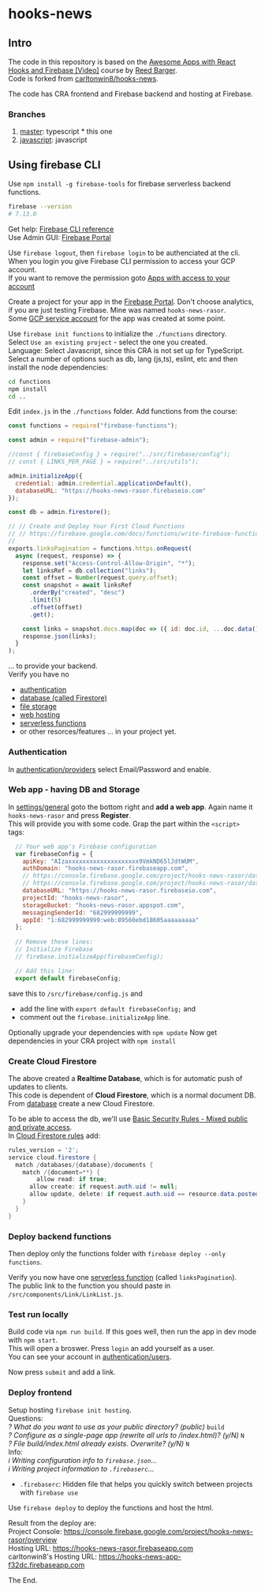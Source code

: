 # hooks-news

## Intro

The code in this repository is based on the
[Awesome Apps with React Hooks and Firebase [Video]](https://www.packtpub.com/web-development/awesome-apps-with-react-hooks-and-firebase-video)
course by [Reed Barger](https://github.com/reedbarger/hooks-news).  
Code is forked from [carltonwin8/hooks-news](https://github.com/carltonwin8/hooks-news).  

The code has CRA frontend and Firebase backend and hosting at Firebase.  

### Branches

1. [master](https://github.com/rasor/hooks-news/tree/master): typescript * this one
1. [javascript](https://github.com/rasor/hooks-news/tree/javascript): javascript

## Using firebase CLI

Use `npm install -g firebase-tools` for firebase serverless backend functions.  
```bash
firebase --version
# 7.13.0
```
Get help: [Firebase CLI reference](https://firebase.google.com/docs/cli/?authuser=0#command_reference)  
Use Admin GUI: [Firebase Portal](https://console.firebase.google.com/?pli=1)

Use `firebase logout`, then `firebase login` to be authenciated at the cli.  
When you login you give Firebase CLI permission to access your GCP account.  
If you want to remove the permission goto [Apps with access to your account](https://myaccount.google.com/permissions?pli=1)  

Create a project for your app in the [Firebase Portal](https://console.firebase.google.com/). Don't choose analytics, if you are just testing Firebase. 
Mine was named `hooks-news-rasor`.  
Some [GCP service account](https://console.cloud.google.com/iam-admin/serviceaccounts?project=hooks-news-rasor&authuser=0) for the app was created at some point.  

Use `firebase init functions` to initialize the `./functions` directory.  
Select `Use an existing project` - select the one you created.  
Language: Select Javascript, since this CRA is not set up for TypeScript.  
Select a number of options such as db, lang (js,ts), eslint, etc and then
install the node dependencies:
```bash
cd functions
npm install
cd ..
```

Edit `index.js` in the `./functions` folder. Add functions from the course:
```js
const functions = require("firebase-functions");

const admin = require("firebase-admin");

//const { firebaseConfig } = require("../src/firebase/config");
// const { LINKS_PER_PAGE } = require("../src/utils");

admin.initializeApp({
  credential: admin.credential.applicationDefault(),
  databaseURL: "https://hooks-news-rasor.firebaseio.com"
});

const db = admin.firestore();

// // Create and Deploy Your First Cloud Functions
// // https://firebase.google.com/docs/functions/write-firebase-functions
//
exports.linksPagination = functions.https.onRequest(
  async (request, response) => {
    response.set("Access-Control-Allow-Origin", "*");
    let linksRef = db.collection("links");
    const offset = Number(request.query.offset);
    const snapshot = await linksRef
      .orderBy("created", "desc")
      .limit(5)
      .offset(offset)
      .get();

    const links = snapshot.docs.map(doc => ({ id: doc.id, ...doc.data() }));
    response.json(links);
  }
);
```
... to provide your backend.  
Verify you have no
* [authentication](https://console.firebase.google.com/project/hooks-news-rasor/authentication/users)
* [database (called Firestore)](https://console.firebase.google.com/project/hooks-news-rasor/database)
* [file storage](https://console.firebase.google.com/project/hooks-news-rasor/storage)
* [web hosting](https://console.firebase.google.com/project/hooks-news-rasor/hosting)  
* [serverless functions](https://console.firebase.google.com/project/hooks-news-rasor/functions)  
* or other resorces/features
... in your project yet.  

### Authentication

In [authentication/providers](https://console.firebase.google.com/project/hooks-news-rasor/authentication/providers) select Email/Password and enable.

### Web app - having DB and Storage

In [settings/general](https://console.firebase.google.com/project/hooks-news-rasor/settings/general/) goto the bottom right and **add a web app**. Again name it `hooks-news-rasor` and press **Register**.  
This will provide you with some code. Grap the part within the `<script>` tags:
```js
  // Your web app's Firebase configuration
  var firebaseConfig = {
    apiKey: "AIzaxxxxxxxxxxxxxxxxxxxx9VmkND65lJdtWUM",
    authDomain: "hooks-news-rasor.firebaseapp.com",
    // https://console.firebase.google.com/project/hooks-news-rasor/database/hooks-news-rasor/data
    // https://console.firebase.google.com/project/hooks-news-rasor/database/firestore/data
    databaseURL: "https://hooks-news-rasor.firebaseio.com",
    projectId: "hooks-news-rasor",
    storageBucket: "hooks-news-rasor.appspot.com",
    messagingSenderId: "682999999999",
    appId: "1:682999999999:web:89560ebd18605aaaaaaaaa"
  };
  
  // Remove these lines:
  // Initialize Firebase
  // firebase.initializeApp(firebaseConfig);

  // Add this line:
  export default firebaseConfig;
```
save this to `/src/firebase/config.js` and 
* add the line with `export default firebaseConfig;` and
* comment out the `firebase.initializeApp` line.

Optionally upgrade your dependencies with `npm update`
Now get dependencies in your CRA project with `npm install`  

### Create Cloud Firestore

The above created a **Realtime Database**, which is for automatic push of updates to clients.  
This code is dependent of **Cloud Firestore**, which is a normal document DB.
From [database](https://console.firebase.google.com/project/hooks-news-rasor/database) create a new Cloud Firestore.

To be able to access the db, we'll use [Basic Security Rules - Mixed public and private access](https://firebase.google.com/docs/rules/basics?authuser=0#mixed_public_and_private_access).  
In [Cloud Firestore rules](https://console.firebase.google.com/project/hooks-news-rasor/database/firestore/rules) add:
```java
rules_version = '2';
service cloud.firestore {
  match /databases/{database}/documents {
    match /{document=**} {
    	allow read: if true;
      allow create: if request.auth.uid != null;
      allow update, delete: if request.auth.uid == resource.data.postedBy.id;
    }
  }
}
```

### Deploy backend functions

Then deploy only the functions folder with
`firebase deploy --only functions`.

Verify you now have one [serverless function](https://console.firebase.google.com/project/hooks-news-rasor/functions) (called `linksPagination`).  
The public link to the function you should paste in `/src/components/Link/LinkList.js`.  

### Test run locally

Build code via `npm run build`. If this goes well, then run the app in dev mode with `npm start`.  
This will open a broswer. Press `login` an add yourself as a user.  
You can see your account in [authentication/users](https://console.firebase.google.com/project/hooks-news-rasor/authentication/users).  

Now press `submit` and add a link.  

### Deploy frontend

Setup hosting `firebase init hosting`.  
Questions:  
_? What do you want to use as your public directory? (public)_ `build`  
_? Configure as a single-page app (rewrite all urls to /index.html)? (y/N)_ `N`  
_? File build/index.html already exists. Overwrite? (y/N)_ `N`  
Info:  
_i  Writing configuration info to `firebase.json`..._  
_i  Writing project information to `.firebaserc`..._  

* `.firebaserc`: Hidden file that helps you quickly switch between projects with `firebase use`

Use `firebase deploy` to deploy the functions and host the html.

Result from the deploy are:  
Project Console: https://console.firebase.google.com/project/hooks-news-rasor/overview  
Hosting URL: https://hooks-news-rasor.firebaseapp.com  
carltonwin8's Hosting URL: https://hooks-news-app-f32dc.firebaseapp.com   

The End.  
